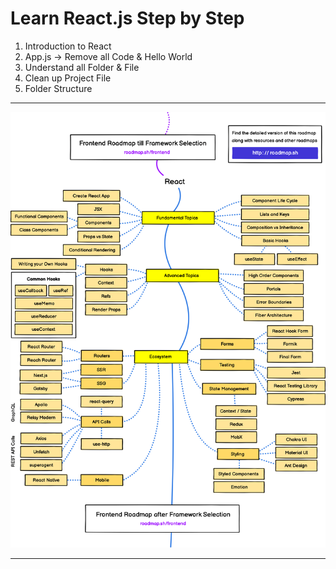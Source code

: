 # Learn React.js Step by Step

1. Introduction to React
1. App.js -> Remove all Code & Hello World
1. Understand all Folder & File
1. Clean up Project File
1. Folder Structure 

---

![CHEESE!](./react_roadmap.png)

---